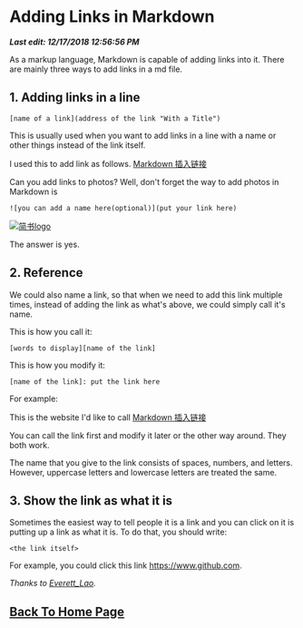 # Adding Links in Markdown

***Last edit: 12/17/2018 12:56:56 PM***

As a markup language, Markdown is capable of adding links into it. There are mainly three ways to add links in a md file.

## 1. Adding links in a line

    [name of a link](address of the link "With a Title")

This is usually used when you want to add links in a line with a name or other things instead of the link itself.

I used this to add link as follows. [Markdown 插入链接](https://www.jianshu.com/p/ab539e9a7955 "Markdown 插入链接 - 来自简书")

Can you add links to photos? Well, don't forget the way to add photos in Markdown is

    ![you can add a name here(optional)](put your link here)

[![简书logo](https://cdn2.jianshu.io/assets/web/nav-logo-4c7bbafe27adc892f3046e6978459bac.png)](https://www.jianshu.com/p/ab539e9a7955 "Markdown 插入链接 - 来自简书")

The answer is yes.

## 2. Reference

We could also name a link, so that when we need to add this link multiple times, instead of adding the link as what's above, we could simply call it's name.

This is how you call it:

    [words to display][name of the link]

This is how you modify it:

    [name of the link]: put the link here

For example:

[what ever]: https://www.jianshu.com/p/ab539e9a7955

This is the website I'd like to call [Markdown 插入链接][what ever]

You can call the link first and modify it later or the other way around. They both work.

The name that you give to the link consists of spaces, numbers, and letters. However, uppercase letters and lowercase letters are treated the same.

## 3. Show the link as what it is

Sometimes the easiest way to tell people it is a link and you can click on it is putting up a link as what it is. To do that, you should write:

    <the link itself>

For example, you could click this link <https://www.github.com>.

*Thanks to [Everett_Lao](https://www.jianshu.com/u/5f550fe15c01).*

##  **[Back To Home Page](https://angelohyang.github.io/Blog/)**